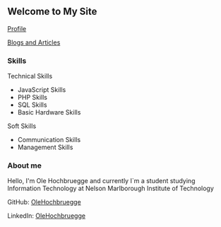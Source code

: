 ## Welcome to My Site

[Profile](Profile.md)

[Blogs and Articles](README2.md)

### Skills

Technical Skills

* JavaScript Skills
* PHP Skills
* SQL Skills
* Basic Hardware Skills

Soft Skills

* Communication Skills
* Management Skills

### About me

Hello, I'm Ole Hochbruegge and currently I`m a student studying Information Technology at Nelson Marlborough Institute of Technology

GitHub: [OleHochbruegge](https://github.com/OleHochbrueggehttps:/)

LinkedIn: [OleHochbruegge](https://www.linkedin.com/in/ole-hochbrügge-464a1420b/)
